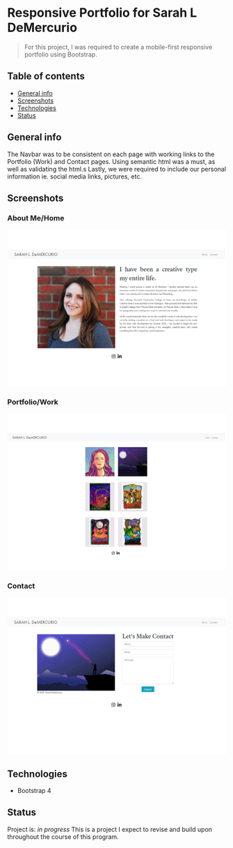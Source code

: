 # Responsive Portfolio for Sarah L DeMercurio
> For this project, I was required to create a mobile-first responsive portfolio using Bootstrap.

## Table of contents
* [General info](#general-info)
* [Screenshots](#screenshots)
* [Technologies](#technologies)
* [Status](#status)

## General info
The Navbar was to be consistent on each page with working links to the Portfolio (Work) and Contact pages.
Using semantic html was a must, as well as validating the html.s Lastly, we were required to include our personal information ie. social media links, pictures, etc.

## Screenshots
### About Me/Home
![About Me page](assets/images/about.PNG)

### Portfolio/Work
![Portfolio/Work Page](assets/images/portfolio.PNG)

### Contact
![Contact Page](assets/images/contact.PNG)


## Technologies
* Bootstrap 4

## Status
Project is: _in progress_
This is a project I expect to revise and build upon throughout the course of this program.





